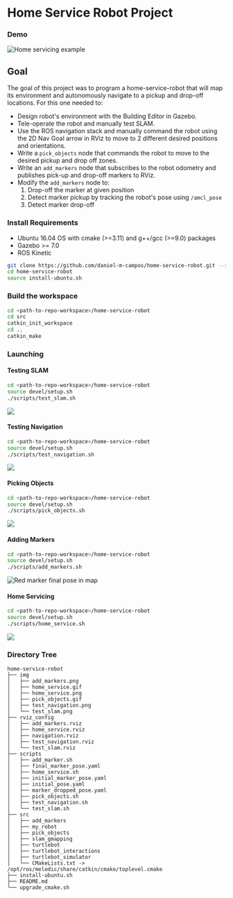 # Home Service Robot Project

### Demo

![](img/home_service.gif "Home servicing example")

## Goal

The goal of this project was to program a home-service-robot that will map its
environment and autonomously navigate to a pickup and drop-off locations. For this one
needed to:

* Design robot's environment with the Building Editor in Gazebo.
* Tele-operate the robot and manually test SLAM.
* Use the ROS navigation stack and manually command the robot using the 2D Nav Goal
  arrow in RViz to move to 2 different desired positions and orientations.
* Write a `pick_objects` node that commands the robot to move to the desired pickup and
  drop off zones.
* Write an `add_markers` node that subscribes to the robot odometry and publishes
  pick-up and drop-off markers to RViz.
* Modify the `add_markers` node to:
    1. Drop-off the marker at given position
    1. Detect marker pickup by tracking the robot's pose using `/amcl_pose`
    1. Detect marker drop-off

### Install Requirements

* Ubuntu 16.04 OS with cmake (>=3.11) and g++/gcc (>=9.0) packages
* Gazebo >= 7.0
* ROS Kinetic

```sh
git clone https://github.com/daniel-m-campos/home-service-robot.git --recurse-submodules
cd home-service-robot
source install-ubuntu.sh
```

### Build the workspace

```sh
cd <path-to-repo-workspace>/home-service-robot
cd src
catkin_init_workspace
cd ..
catkin_make
```

### Launching

#### Testing SLAM

```sh
cd <path-to-repo-workspace>/home-service-robot
source devel/setup.sh
./scripts/test_slam.sh
```

![](img/test_slam.png)

#### Testing Navigation

```sh
cd <path-to-repo-workspace>/home-service-robot
source devel/setup.sh
./scripts/test_navigation.sh
```

![](img/test_navigation.png)

#### Picking Objects

```sh
cd <path-to-repo-workspace>/home-service-robot
source devel/setup.sh
./scripts/pick_objects.sh
```

![](img/pick_objects.gif)

#### Adding Markers

```sh
cd <path-to-repo-workspace>/home-service-robot
source devel/setup.sh
./scripts/add_markers.sh
```

![](img/add_markers.png "Red marker final pose in map")

#### Home Servicing

```sh
cd <path-to-repo-workspace>/home-service-robot
source devel/setup.sh
./scripts/home_service.sh
```

![](img/home_service.png)

### Directory Tree

```
home-service-robot
├── img
│   ├── add_markers.png
│   ├── home_service.gif
│   ├── home_service.png
│   ├── pick_objects.gif
│   ├── test_navigation.png
│   └── test_slam.png
├── rviz_config
│   ├── add_markers.rviz
│   ├── home_service.rviz
│   ├── navigation.rviz
│   ├── test_navigation.rviz
│   └── test_slam.rviz
├── scripts
│   ├── add_marker.sh
│   ├── final_marker_pose.yaml
│   ├── home_service.sh
│   ├── initial_marker_pose.yaml
│   ├── initial_pose.yaml
│   ├── marker_dropped_pose.yaml
│   ├── pick_objects.sh
│   ├── test_navigation.sh
│   └── test_slam.sh
├── src
│   ├── add_markers
│   ├── my_robot
│   ├── pick_objects
│   ├── slam_gmapping
│   ├── turtlebot
│   ├── turtlebot_interactions
│   ├── turtlebot_simulator
│   └── CMakeLists.txt -> /opt/ros/melodic/share/catkin/cmake/toplevel.cmake
├── install-ubuntu.sh
├── README.md
└── upgrade_cmake.sh
```
